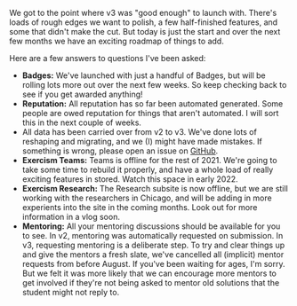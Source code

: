 We got to the point where v3 was "good enough" to launch with. 
There's loads of rough edges we want to polish, a few half-finished features, and some that didn't make the cut.
But today is just the start and over the next few months we have an exciting roadmap of things to add.

Here are a few answers to questions I've been asked:
- **Badges:** We've launched with just a handful of Badges, but will be rolling lots more out over the next few weeks. 
  So keep checking back to see if you get awarded anything!
- **Reputation:** All reputation has so far been automated generated.
  Some people are owed reputation for things that aren't automated. 
  I will sort this in the next couple of weeks.
- All data has been carried over from v2 to v3. 
  We've done lots of reshaping and migrating, and we (I) might have made mistakes.
  If something is wrong, please open an issue on [GitHub](https://github.com/exercism/exercism).
- **Exercism Teams:** Teams is offline for the rest of 2021. 
  We're going to take some time to rebuild it properly, and have a whole load of really exciting features in stored.
  Watch this space in early 2022.
- **Exercism Research:** The Research subsite is now offline, but we are still working with the researchers in Chicago, and will be adding in more experients into the site in the coming months.
  Look out for more information in a vlog soon.
- **Mentoring:** All your mentoring discussions should be available for you to see.
  In v2, mentoring was automatically requested on submission.
  In v3, requesting mentoring is a deliberate step.
  To try and clear things up and give the mentors a fresh slate, we've cancelled all (implicit) mentor requests from before August.
  If you've been waiting for ages, I'm sorry. 
  But we felt it was more likely that we can encourage more mentors to get involved if they're not being asked to mentor old solutions that the student might not reply to.
